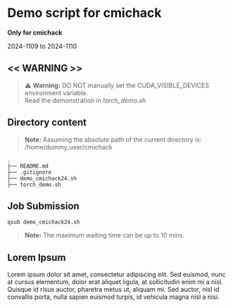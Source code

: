 # Demo script for cmichack

**Only for cmichack** 

2024-1109 to 2024-1110

## << WARNING >>
> :warning: **Warning:** DO NOT manually set the CUDA_VISIBLE_DEVICES environment variable.  
> Read the demonstration in *torch_demo.sh*

## Directory content

> **Note:** Assuming the absolute path of the current directory is:  
> /home/dummy_user/cmichack

~~~
.
├── README.md
├── .gitignore
├── demo_cmichack24.sh
├── torch_demo.sh
~~~

## Job Submission
~~~
qsub demo_cmichack24.sh
~~~
> **Note:** The maximum waiting time can be up to 10 mins.   

## Lorem Ipsum
Lorem ipsum dolor sit amet, consectetur adipiscing elit. Sed euismod, nunc at cursus elementum, dolor erat aliquet ligula, at sollicitudin enim mi a nisl. Quisque id risus auctor, pharetra metus ut, aliquam mi. Sed auctor, nisl id convallis porta, nulla sapien euismod turpis, id vehicula magna nisl a nisi.